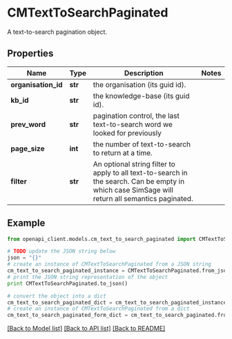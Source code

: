 # CMTextToSearchPaginated

A text-to-search pagination object.

## Properties
Name | Type | Description | Notes
------------ | ------------- | ------------- | -------------
**organisation_id** | **str** | the organisation (its guid id). | 
**kb_id** | **str** | the knowledge-base (its guid id). | 
**prev_word** | **str** | pagination control, the last text-to-search word we looked for previously | 
**page_size** | **int** | the number of text-to-search to return at a time. | 
**filter** | **str** | An optional string filter to apply to all text-to-search in the search.  Can be empty in which case SimSage will return all semantics paginated. | 

## Example

```python
from openapi_client.models.cm_text_to_search_paginated import CMTextToSearchPaginated

# TODO update the JSON string below
json = "{}"
# create an instance of CMTextToSearchPaginated from a JSON string
cm_text_to_search_paginated_instance = CMTextToSearchPaginated.from_json(json)
# print the JSON string representation of the object
print CMTextToSearchPaginated.to_json()

# convert the object into a dict
cm_text_to_search_paginated_dict = cm_text_to_search_paginated_instance.to_dict()
# create an instance of CMTextToSearchPaginated from a dict
cm_text_to_search_paginated_form_dict = cm_text_to_search_paginated.from_dict(cm_text_to_search_paginated_dict)
```
[[Back to Model list]](../README.md#documentation-for-models) [[Back to API list]](../README.md#documentation-for-api-endpoints) [[Back to README]](../README.md)


